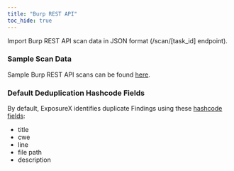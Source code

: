 ```yaml
---
title: "Burp REST API"
toc_hide: true
---
```

Import Burp REST API scan data in JSON format (/scan/[task_id] endpoint).

### Sample Scan Data
Sample Burp REST API scans can be found [here](https://github.com/ExposureX/django-ExposureX/tree/master/unittests/scans/burp_api).

### Default Deduplication Hashcode Fields
By default, ExposureX identifies duplicate Findings using these [hashcode fields](https://docs.exposurex.com/en/working_with_findings/finding_deduplication/about_deduplication/):

- title
- cwe
- line
- file path
- description

